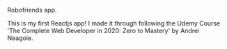 Robofriends app.

This is my first Reactjs app! I made it through following the Udemy Course 'The Complete Web Developer in 2020: Zero to Mastery' by Andrei Neagoie.
